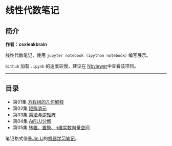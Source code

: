 # 线性代数笔记

## 简介

**作者：csxleakbrain**

线性代数笔记，使用 `jupyter notebook (ipython notebook)` 编写展示。

`Github` 加载 `.ipynb` 的速度较慢，建议在 [Nbviewer](http://nbviewer.jupyter.org/github/sxc562586657/linear-algebra-notes/blob/master/README.ipynb)中查看该项目。

----
## 目录
- 第01集 [方程组的几何解释](Lec1.ipynb)
- 第02集 [矩阵消元](Lec2.ipynb)
- 第03集 [乘法与逆矩阵](Lec3.ipynb)
- 第04集 [A的LU分解](Lec4.ipynb)
- 第05集 [转置、置换、n维实数向量空间](Lec5.ipynb)


笔记格式借鉴[Jin Li](https://github.com/lijin-THU/)的[机器学习笔记](https://github.com/lijin-THU/notes-machine-learning)。
